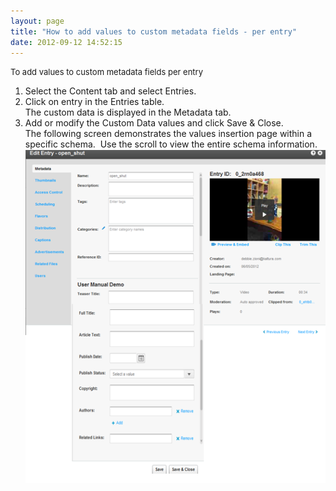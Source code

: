 ```yaml
---
layout: page
title: "How to add values to custom metadata fields - per entry"
date: 2012-09-12 14:52:15
---
```


<p class="mce-procedure">
  <span style="font-size: small;">To add values to custom metadata fields per entry</span>
</p>

1.  Select the Content tab and select Entries.
2.  Click on entry in the Entries table.  
    The custom data is displayed in the Metadata tab.
3.  Add or modify the Custom Data values and click Save & Close.<span style="font-size: small;"><br /></span>The following screen demonstrates the values insertion page within a specific schema.  Use the scroll to view the entire schema information.<img src="../../assets/686">